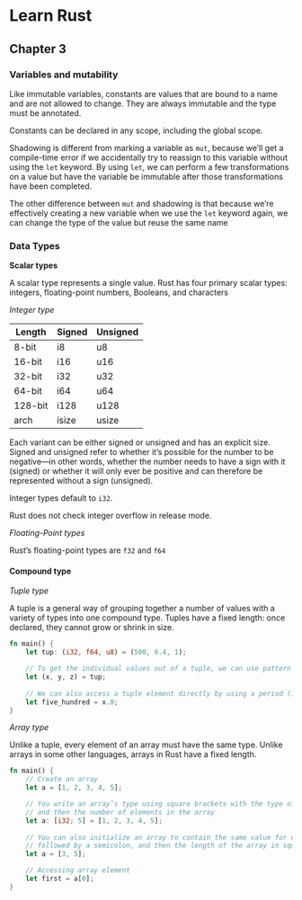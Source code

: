 # Learn Rust

## Chapter 3

### Variables and mutability

Like immutable variables, constants are values that are bound to a name and are not allowed to change. They are always immutable and the type must be annotated.

Constants can be declared in any scope, including the global scope.

Shadowing is different from marking a variable as `mut`, because we’ll get a compile-time error if we accidentally try to reassign to this variable without using the `let` keyword. By using `let`, we can perform a few transformations on a value but have the variable be immutable after those transformations have been completed.

The other difference between `mut` and shadowing is that because we’re effectively creating a new variable when we use the `let` keyword again, we can change the type of the value but reuse the same name

### Data Types

**Scalar types**

A scalar type represents a single value. Rust has four primary scalar types: integers, floating-point numbers, Booleans, and characters

_Integer type_

Length  | Signed | Unsigned |
--------|--------|----------|
8-bit   | i8     | u8       |
16-bit  | i16    | u16      |
32-bit  | i32    | u32      |
64-bit  | i64    | u64      |
128-bit | i128   | u128     |
arch    | isize  | usize    |

Each variant can be either signed or unsigned and has an explicit size. Signed and unsigned refer to whether it’s possible for the number to be negative—in other words, whether the number needs to have a sign with it (signed) or whether it will only ever be positive and can therefore be represented without a sign (unsigned).

Integer types default to `i32`.

Rust does not check integer overflow in release mode.

_Floating-Point types_

Rust’s floating-point types are `f32` and `f64`

#### Compound type

_Tuple type_

A tuple is a general way of grouping together a number of values with a variety of types into one compound type. Tuples have a fixed length: once declared, they cannot grow or shrink in size.

```rust
fn main() {
    let tup: (i32, f64, u8) = (500, 6.4, 1);

    // To get the individual values out of a tuple, we can use pattern matching to destructure a tuple value
    let (x, y, z) = tup;
    
    // We can also access a tuple element directly by using a period (.) followed by the index of the value we want to access
    let five_hundred = x.0;
}
```

_Array type_

Unlike a tuple, every element of an array must have the same type. Unlike arrays in some other languages, arrays in Rust have a fixed length.

```rust
fn main() {
    // Create an array
    let a = [1, 2, 3, 4, 5];

    // You write an array’s type using square brackets with the type of each element, a semicolon,
    // and then the number of elements in the array
    let a: [i32; 5] = [1, 2, 3, 4, 5];
    
    // You can also initialize an array to contain the same value for each element by specifying the initial value,\
    // followed by a semicolon, and then the length of the array in square brackets
    let a = [3, 5];

    // Accessing array element
    let first = a[0];
}
```
